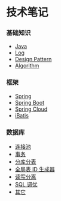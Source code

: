 # 技术笔记

### 基础知识

- [Java](basic-knowledge/java.md)
- [Log]()
- [Design Pattern]()
- [Algorithm]()

### 框架

- [Spring]()
- [Spring Boot]()
- [Spring Cloud]()
- [iBatis]()

### 数据库

- [连接池]()
- [事务]()
- [分库分表]()
- [全局表 ID 生成器]()
- [读写分离]()
- [SQL 调优]()
- [其它]()
